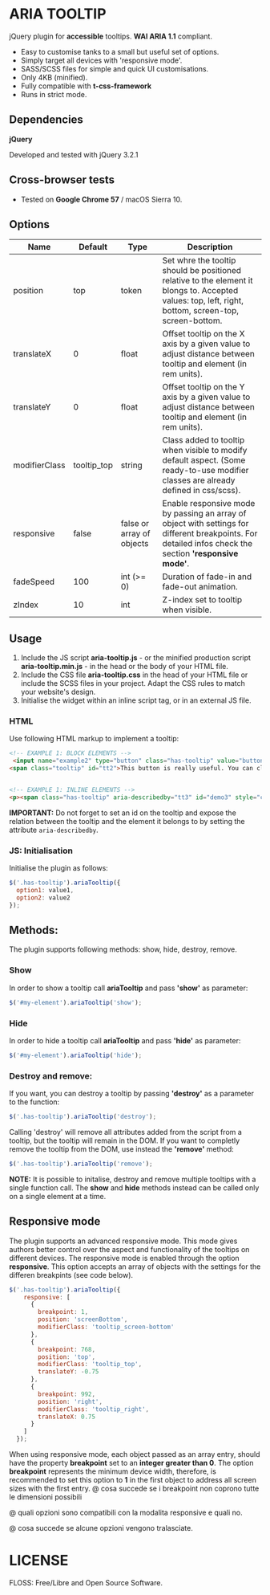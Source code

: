 # ARIA TOOLTIP

jQuery plugin for **accessible** tooltips. **WAI ARIA 1.1** compliant.

* Easy to customise tanks to a small but useful set of options.
* Simply target all devices with 'responsive mode'.
* SASS/SCSS files for simple and quick UI customisations.
* Only 4KB (minified).
* Fully compatible with **t-css-framework**
* Runs in strict mode.

## Dependencies

**jQuery**

Developed and tested with jQuery 3.2.1

## Cross-browser tests

* Tested on **Google Chrome 57** / macOS Sierra 10.

## Options

Name | Default | Type | Description
-----|---------|------|-------------
position | top | token | Set whre the tooltip should be positioned relative to the element it blongs to. Accepted values: top, left, right, bottom, screen-top, screen-bottom.
translateX | 0 | float | Offset tooltip on the X axis by a given value to adjust distance between tooltip and element (in rem units).
translateY | 0 | float | Offset tooltip on the Y axis by a given value to adjust distance between tooltip and element (in rem units).
modifierClass | tooltip_top | string | Class added to tooltip when visible to modify default aspect. (Some ready-to-use modifier classes are already defined in css/scss).
responsive | false | false or array of objects | Enable responsive mode by passing an array of object with settings for different breakpoints. For detailed infos check the section **'responsive mode'**.
fadeSpeed | 100 | int (>= 0) | Duration of fade-in and fade-out animation.
zIndex | 10 | int | Z-index set to tooltip when visible.

## Usage

1. Include the JS script **aria-tooltip.js** - or the minified production script **aria-tooltip.min.js** - in the head or the body of your HTML file.
2. Include the CSS file  **aria-tooltip.css** in the head of your HTML file or include the SCSS files in your project. Adapt the CSS rules to match your website's design. 
3. Initialise the widget within an inline script tag, or in an external JS file.


### HTML

Use following HTML markup to implement a tooltip:


```html
<!-- EXAMPLE 1: BLOCK ELEMENTS -->
 <input name="example2" type="button" class="has-tooltip" value="button with tooltip" aria-describedby="tt2">
<span class="tooltip" id="tt2">This button is really useful. You can click on it!</span>


<!-- EXAMPLE 1: INLINE ELEMENTS -->
<p><span class="has-tooltip" aria-describedby="tt3" id="demo3" style="color: #cb6129;">Lorem ipsum dolor sit amet</span> <span class="tooltip" id="tt3">This phrase is nonsense.</span>, consectetur adipiscing elit. Pellentesque vel urna vel urna sodales semper quis in nisi. Nam id metus nec tortor tempus cursus. Etiam eget tortor ac quam faucibus pretium. In rhoncus lobortis risus eget semper. Suspendisse et pulvinar diam. Aliquam dictum ex nulla, et aliquet ante gravida id. Praesent eu tincidunt nunc, ac egestas nibh. Vivamus porttitor, ante eu placerat mollis, lacus neque aliquam arcu, eget elementum metus ante sed odio. Etiam libero diam, interdum sed pharetra nec, maximus pellentesque turpis. Suspendisse ex velit, sagittis efficitur tristique non, porttitor non nibh. Fusce placerat orci in enim aliquam, ut vestibulum turpis interdum.</p>
```

**IMPORTANT:** Do not forget to set an id on the tooltip and expose the relation between the tooltip and the element it belongs to by setting the attribute `aria-describedby`.

### JS: Initialisation

Initialise the plugin as follows:

```javascript
$('.has-tooltip').ariaTooltip({
  option1: value1,
  option2: value2
});
```

## Methods:

The plugin supports following methods: show, hide, destroy, remove.

### Show

In order to show a tooltip call **ariaTooltip** and pass **'show'** as parameter:

```javascript
$('#my-element').ariaTooltip('show');
```

### Hide

In order to hide a tooltip call **ariaTooltip** and pass **'hide'** as parameter:

```javascript
$('#my-element').ariaTooltip('hide');
```

### Destroy and remove:

If you want, you can destroy a tooltip by passing **'destroy'** as a parameter to the function:

```javascript
$('.has-tooltip').ariaTooltip('destroy');
```

Calling 'destroy' will remove all attributes added from the script from a tooltip, but the tooltip will remain in the DOM.
If you want to completly remove the tooltip from the DOM, use instead  the **'remove'** method:

```javascript
$('.has-tooltip').ariaTooltip('remove');
```

**NOTE:** It is possible to initalise, destroy and remove multiple tooltips with a single function call. The **show** and **hide** methods instead can be called only on a single element at a time.


## Responsive mode

The plugin supports an advanced responsive mode. This mode gives authors better control over the aspect and functionality of the tooltips on different devices. The responsive mode is enabled through the option **responsive**. This option accepts an array of objects with the settings for the differen breakpints (see code below). 


```javascript
$('.has-tooltip').ariaTooltip({
    responsive: [
      {
        breakpoint: 1,
        position: 'screenBottom',
        modifierClass: 'tooltip_screen-bottom'
      },
      {
        breakpoint: 768,
        position: 'top',
        modifierClass: 'tooltip_top',
        translateY: -0.75
      },
      {
        breakpoint: 992,
        position: 'right',
        modifierClass: 'tooltip_right',
        translateX: 0.75
      }
    ]
  });
```
When using responsive mode, each object passed as an array entry, should have the property **breakpoint** set to an **integer greater than 0**. The option **breakpoint** represents the minimum device width, therefore, is recommended to set this option to **1** in the first object to address all screen sizes with the first entry.
@ cosa succede se i breakpoint non coprono tutte le dimensioni possibili

@ quali opzioni sono compatibili con la modalita responsive e quali no.

@ cosa succede se alcune opzioni vengono tralasciate.


# LICENSE

FLOSS: Free/Libre and Open Source Software.